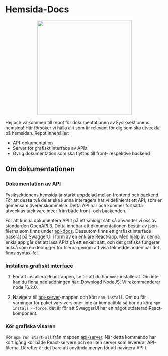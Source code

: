 # Hemsida-Docs

<div style="text-align: center;">
    <img src="https://drive.google.com/file/d/1esG4ZMEXBF8dMGqF7YtaGwBV0OP3FAKV/preview" width="300" height="300" alt=""/>
</div>

Hej och välkommen till repot för dokumentationen av Fysiksektionens hemsida! Här försöker vi hålla allt som är relevant för dig som ska utveckla på hemsidan. Repot innehåller:

- API-dokumentation
- Server för grafiskt interface av API:t
- Övrig dokumentation som ska flyttas till front- respektive backend

## Om dokumentationen
### Dokumentation av API
Fysiksektionens hemsida är starkt uppdelad mellan [frontend](https://github.com/Fysiksektionen/Hemsida-Frontend) och [backend](https://github.com/Fysiksektionen/Hemsida-Backend).
För att dessa två delar ska kunna interagera har vi definierat ett API, som en gemensam överenskommelse. Detta API har och kommer fortsätta utvecklas tack vare idéer från både front- och backenden. 

För att kunna dokumentera API:t på ett smidigt sätt så använder vi oss av standarden [OpenAPI 3](https://www.openapis.org/). Detta innebär att dkoumentationen består av json-filerna som finns under [api-docs](./api-docs). Dessutom finns ett grafiskt interface baserat på [SwaggerUI](https://swagger.io/tools/swagger-ui/) i form av en enklare React-app. Med hjälp av denna enkla app går det att läsa API:t på ett enkelt sätt, och det grafiska fungerar också som en debugger för filerna genom att visa felmeddelanden när det finns syntax-fel.


### Installera grafiskt interface
1. För att installera React-appen, se till att du har `node` installerat. Om inte kan du finna nedladdningen här: [Download NodeJS](https://nodejs.org/en/). Vi rekommenderar node 16.2.0.

2. Navigera till [api-server](./api-server)-mappen och kör: `npm install`. Om du får varningar för paket vars versioner inte är kompatibla så bör du köra `npm install --force`, det är för att SwaggerUI har en något utdaterad React-komponent.

### Kör grafiska visaren
Kör `npm run start-all` från mappen [api-server](./api-server). När detta kommando har kört igång kör både React-servern och en liten server som levererar API-filerna. Därefter är det bara att använda menyn för att navigera API:t.
